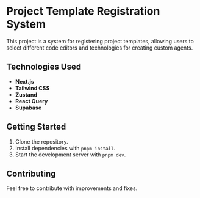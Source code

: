 # Project Template Registration System

This project is a system for registering project templates, allowing users to select different code editors and technologies for creating custom agents.

## Technologies Used

- **Next.js**
- **Tailwind CSS**
- **Zustand**
- **React Query**
- **Supabase**

## Getting Started

1. Clone the repository.
2. Install dependencies with `pnpm install`.
3. Start the development server with `pnpm dev`.

## Contributing

Feel free to contribute with improvements and fixes.
